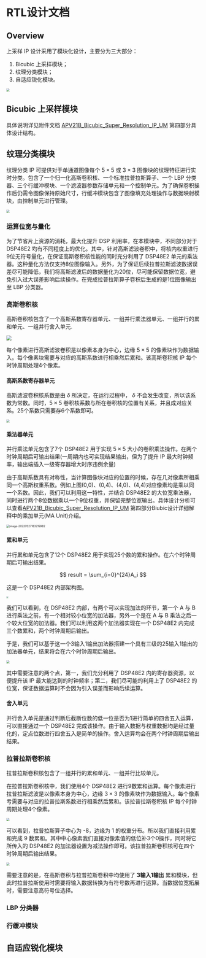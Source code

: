 # RTL设计文档

## Overview
上采样 IP 设计采用了模块化设计，主要分为三大部分：
1. Bicubic 上采样模块；
2. 纹理分类模块；
3. 自适应锐化模块。

<img src="doc.assets/Screen Shot 2022-05-27 at 2.20.32 PM.png" style="zoom: 50%;" />

## Bicubic 上采样模块
具体说明详见附件文档 [APV21B_Bicubic_Super_Resolution_IP_UM](#../APV21B_Bicubic_Super_Resolution_IP_UM.pdf) 第四部分具体设计结构。

## 纹理分类模块
纹理分类 IP 可提供对于单通道图像每个 $5\times5$ 或 $3\times3$ 图像块的纹理特征进行实时分类。包含了一个归一化高斯卷积核、一个标准拉普拉斯算子、一个 LBP 分类器、三个行缓冲模块、一个滤波器参数存储单元和一个控制单元。为了确保卷积操作后仍需令图像保持原始尺寸，行缓冲模块包含了图像填充处理操作与数据映射模块，由控制单元进行管理。

<img src="doc.assets/Screen Shot 2022-05-27 at 2.50.37 PM.png" style="zoom:50%;" />

### 运算位宽与量化
为了节省片上资源的消耗，最大化提升 DSP 利用率，在本模块中，不同部分对于 DSP48E2 均有不同程度上的优化。其中，针对高斯滤波卷积中，将核内权重进行9位无符号量化，在保证高斯卷积核性能的同时充分利用了 DSP48E2 单元的乘法器。这种量化方法仅支持8位图像输入。另外，为了保证后续拉普拉斯滤波数据误差尽可能降低，我们将高斯滤波后的数据量化为20位，尽可能保留数据位宽，避免引入过大误差影响后续操作。在完成拉普拉斯算子卷积后生成的是1位图像输出至 LBP 分类器。

### 高斯卷积核
高斯卷积核包含了一个高斯系数寄存器单元、一组并行乘法器单元、一组并行的累和单元、一组并行舍入单元.

<img src="doc.assets/Screen Shot 2022-05-27 at 4.17.32 PM.png" style="zoom: 80%;" />

每个像素进行高斯滤波卷积是以像素本身为中心，边缘 $5\times5$ 的像素块作为数据输入。每个像素块需要与对应的高斯系数进行相乘然后累和。该高斯卷积核 IP 每个时钟周期处理4个像素。

#### 高斯系数寄存器单元
高斯滤波卷积核系数是由 $\delta$ 所决定，在运行过程中， $\delta$ 不会发生改变，所以该系数为常数。同时，$5\times5$ 卷积核系数与所在卷积核的位置有关系，并且成对应关系。25个系数只需要存6个系数即可。

<img src="doc.assets/Screen Shot 2022-05-27 at 4.27.19 PM.png" style="zoom:50%;" />

#### 乘法器单元
并行乘法单元包含了7个 DSP48E2 用于实现 $5\times5$ 大小的卷积乘法操作。在两个时钟周期后可输出结果(一周期内也可实现结果输出，但为了提升 IP 最大时钟频率，输出端插入一级寄存器增大时序违例余量)

由于高斯系数具有对称性，当计算图像块对应的位置的时候，存在几对像素所相乘同一个高斯权重系数。例如上图(0,0)、(0,4)、(4,0)、(4,4)对应像素均是乘以同一个系数。因此，我们可以利用这一特性，并结合 DSP48E2 的大位宽乘法器，同时进行两个8位数据乘以一个9位权重，并保留完整位宽输出。具体设计分析可以查看[APV21B_Bicubic_Super_Resolution_IP_UM](#../APV21B_Bicubic_Super_Resolution_IP_UM.pdf) 第四部分Biubic设计详细解释中的乘加单元(MA Unit)介绍。

<img src="doc.assets/image-20220527183219982.png" alt="image-20220527183219982" style="zoom: 50%;" />

#### 累和单元
并行累和单元包含了12个 DSP48E2 用于实现25个数的累和操作。在六个时钟周期后可输出结果。

$$
result = \sum_{i=0}^{24}A_i
$$

这是一个 DSP48E2 内部架构图。

<img src="doc.assets/dsp48e2-16536486663151.png" style="zoom: 33%;" />

我们可以看到，在 DSP48E2 内部，有两个可以实现加法的环节，第一个 A 与 B 进行乘法之前，有一个相对较小位宽的加法器，另外一个是在 A 与 B 乘法之后一个较大位宽的加法器。我们可以利用这两个加法器实现在一个 DSP48E2 内完成三个数累和，两个时钟周期后输出。

于是，我们可以基于这一个3输入1输出加法器搭建一个具有三级的25输入1输出的加法器单元，结果将会在六个时钟周期后输出。

<img src="doc.assets/Screen Shot 2022-05-27 at 7.10.20 PM.png" style="zoom:50%;" />

其中需要注意的两个点，第一，我们充分利用了 DSP48E2 内的寄存器资源，以便提升该 IP 最大能达到的时钟频率；第二，我们尽可能的利用上了 DSP48E2 的位宽，保证数据运算时不会因为引入误差而影响后续运算。

#### 舍入单元
并行舍入单元是通过判断后截断位数的低一位是否为1进行简单的四舍五入运算，可以直接通过一个 DSP48E2 完成该操作。由于输入数据与权重数据均是经过量化的，定点位数进行四舍五入是简单的操作。舍入运算均会在两个时钟周期后输出结果。

### 拉普拉斯卷积核
拉普拉斯卷积核包含了一组并行的累和单元、一组并行比较单元。

在拉普拉斯卷积核中，我们使用4个 DSP48E2 进行9数累和运算。每个像素进行拉普拉斯滤波是以像素本身为中心，边缘 $3\times3$ 的像素块作为数据输入。每个像素亏需要与对应的拉普拉斯系数进行相乘然后累和。该拉普拉斯卷积核 IP 每个时钟周期处理4个像素。

<img src="doc.assets/Screen Shot 2022-05-27 at 8.10.24 PM.png" style="zoom:50%;" />

可以看到，拉普拉斯算子中心为 -8，边缘为 1 的权重分布。所以我们直接利用累和完成 9 数累和。其中中心像素我们直接对像素值的低位补3个0操作，同时将它所传入的 DSP48E2 的加法器设置为减法操作即可。该拉普拉斯卷积核可在四个时钟周期后输出结果。

<img src="doc.assets/Screen Shot 2022-05-27 at 8.12.42 PM.png" style="zoom:50%;" />

需要注意的是，在高斯卷积与拉普拉斯卷积中均使用了 **3输入1输出** 累和模块，但此时拉普拉斯使用时需要将输入数据转换为有符号数再进行运算。当数据位宽拓展时，需要注意高符号位选择。

### LBP 分类器

### 行缓冲模块

## 自适应锐化模块